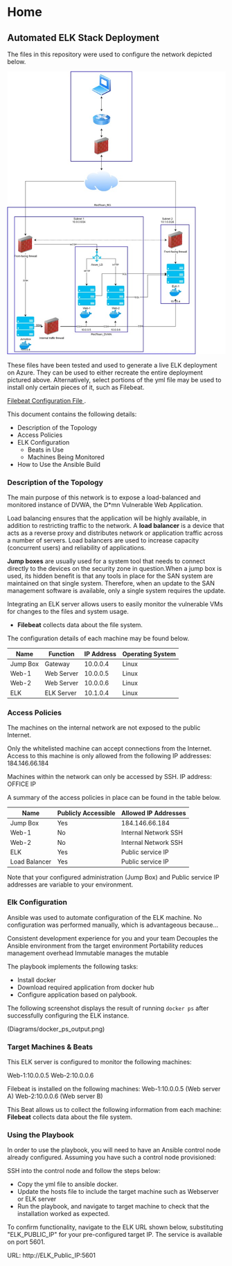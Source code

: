 # Home
## Automated ELK Stack Deployment

The files in this repository were used to configure the network depicted below.

![diagram](/Diagrams/app_diagrams.jpg)

These files have been tested and used to generate a live ELK deployment on Azure. They can be used to either recreate the entire deployment pictured above. Alternatively, select portions of the yml file may be used to install only certain pieces of it, such as Filebeat.

  [Filebeat Configuration File ](/Ansible/firebeat-playbook_yml).

This document contains the following details:
- Description of the Topology
- Access Policies
- ELK Configuration
  - Beats in Use
  - Machines Being Monitored
- How to Use the Ansible Build


### Description of the Topology

The main purpose of this network is to expose a load-balanced and monitored instance of DVWA, the D*mn Vulnerable Web Application.

Load balancing ensures that the application will be highly available, in addition to restricting traffic to the network.
A **load balancer** is a device that acts as a reverse proxy and distributes network or application traffic across a number of servers. Load balancers are used to increase capacity (concurrent users) and reliability of applications.

**Jump boxes** are usually used for a system tool that needs to connect directly to the devices on the security zone in question.When a jump box is used, its hidden benefit is that any tools in place for the SAN system are maintained on that single system. Therefore, when an update to the SAN management software is available, only a single system requires the update.

Integrating an ELK server allows users to easily monitor the vulnerable VMs for changes to the files and system usage.
- **Filebeat** collects data about the file system.

The configuration details of each machine may be found below.

| Name     | Function   | IP Address | Operating System |
|----------|------------|------------|------------------|
| Jump Box | Gateway    | 10.0.0.4   | Linux            |
| Web-1    | Web Server | 10.0.0.5   | Linux            |
| Web-2    | Web Server | 10.0.0.6   | Linux            |
| ELK      | ELK Server | 10.1.0.4   | Linux            |

### Access Policies

The machines on the internal network are not exposed to the public Internet. 

Only the whitelisted machine can accept connections from the Internet. Access to this machine is only allowed from the following IP addresses: 184.146.66.184

Machines within the network can only be accessed by SSH.
IP address: OFFICE IP

A summary of the access policies in place can be found in the table below.

| Name          | Publicly Accessible | Allowed IP Addresses |
|---------------|---------------------|----------------------|
| Jump Box      | Yes                 | 184.146.66.184       |
| Web-1         | No                  | Internal Network SSH |
| Web-2         | No                  | Internal Network SSH |
| ELK           | Yes                 | Public service IP    |
| Load Balancer | Yes                 | Public service IP    |

Note that your configured administration (Jump Box) and Public service IP addresses are variable to your environment.

### Elk Configuration

Ansible was used to automate configuration of the ELK machine. No configuration was performed manually, which is advantageous because...

Consistent development experience for you and your team
Decouples the Ansible environment from the target environment
Portability reduces management overhead
Immutable manages the mutable

The playbook implements the following tasks:
- Install docker
- Download required application from docker hub
- Configure application based on palybook.

The following screenshot displays the result of running `docker ps` after successfully configuring the ELK instance.

(Diagrams/docker_ps_output.png)

### Target Machines & Beats
This ELK server is configured to monitor the following machines:

Web-1:10.0.0.5
Web-2:10.0.0.6

Filebeat is installed on the following machines:
Web-1:10.0.0.5 (Web server A)
Web-2:10.0.0.6 (Web server B)

This Beat allows us to collect the following information from each machine: 
**Filebeat** collects data about the file system.

### Using the Playbook
In order to use the playbook, you will need to have an Ansible control node already configured. Assuming you have such a control node provisioned: 

SSH into the control node and follow the steps below:
- Copy the yml file to ansible docker.
- Update the hosts file to include the target machine such as Webserver or ELK server
- Run the playbook, and navigate to target machine to check that the installation worked as expected.

To confirm functionality, navigate to the ELK URL shown below, substituting "ELK_PUBLIC_IP" for your pre-configured target IP. The service is available on port 5601.

URL: http://ELK_Public_IP:5601
